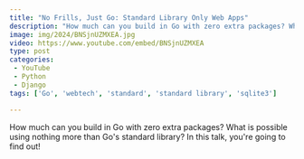 ```yaml
---
title: "No Frills, Just Go: Standard Library Only Web Apps"
description: "How much can you build in Go with zero extra packages? What is possible using nothing more than Go's standard library? In this talk, you're going to find out!"
image: img/2024/BNSjnUZMXEA.jpg
video: https://www.youtube.com/embed/BNSjnUZMXEA
type: post
categories:
 - YouTube
 - Python
 - Django
tags: ['Go', 'webtech', 'standard', 'standard library', 'sqlite3']

---
```


How much can you build in Go with zero extra packages? What is possible using nothing more than Go's standard library? In this talk, you're going to find out!
